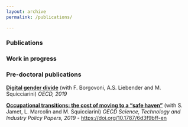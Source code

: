 ```yaml
---
layout: archive
permalink: /publications/

---
```

### Publications 

### Work in progress

### Pre-doctoral publications
**[Digital gender divide](https://www.google.fr)** (with F. Borgovoni, A.S. Liebender and M. Squicciarini)
*OECD, 2019* 

**[Occupational transitions: the cost of moving to a “safe haven”](https://www.oecd-ilibrary.org/docserver/6d3f9bff-en.pdf?expires=1571586413&id=id&accname=guest&checksum=421C4BF31745F1896B0D5DD9B0574ECA)** (with S. Jamet, L. Marcolin and M. Squicciarini)
*OECD Science, Technology and Industry Policy Papers, 2019* - https://doi.org/10.1787/6d3f9bff-en
